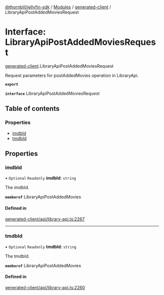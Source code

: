[@thornbill/jellyfin-sdk](../README.md) / [Modules](../modules.md) / [generated-client](../modules/generated_client.md) / LibraryApiPostAddedMoviesRequest

# Interface: LibraryApiPostAddedMoviesRequest

[generated-client](../modules/generated_client.md).LibraryApiPostAddedMoviesRequest

Request parameters for postAddedMovies operation in LibraryApi.

**`export`**

**`interface`** LibraryApiPostAddedMoviesRequest

## Table of contents

### Properties

- [imdbId](generated_client.LibraryApiPostAddedMoviesRequest.md#imdbid)
- [tmdbId](generated_client.LibraryApiPostAddedMoviesRequest.md#tmdbid)

## Properties

### imdbId

• `Optional` `Readonly` **imdbId**: `string`

The imdbId.

**`memberof`** LibraryApiPostAddedMovies

#### Defined in

[generated-client/api/library-api.ts:2267](https://github.com/thornbill/jellyfin-sdk-typescript/blob/c65c42e/src/generated-client/api/library-api.ts#L2267)

___

### tmdbId

• `Optional` `Readonly` **tmdbId**: `string`

The tmdbId.

**`memberof`** LibraryApiPostAddedMovies

#### Defined in

[generated-client/api/library-api.ts:2260](https://github.com/thornbill/jellyfin-sdk-typescript/blob/c65c42e/src/generated-client/api/library-api.ts#L2260)
